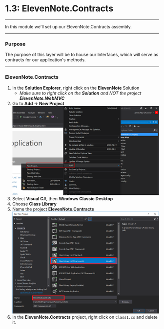 # 1.3: ElevenNote.Contracts
---
In this module we'll set up our ElevenNote.Contracts assembly.

<hr />

### Purpose
The purpose of this layer will be to house our Interfaces, which will serve as contracts for our application's methods.

<hr />

### ElevenNote.Contracts
1. In the **Solution Explorer**, right click on the **ElevenNote** Solution
   - *Make sure to right click on the **Solution** and NOT the project **ElevenNote.WebMVC***
2. Go to **Add -> New Project**
![Add Project](../assets/1.2-A.png)
3. Select **Visual C#**, then **Windows Classic Desktop**
4. Choose **Class Library**
5. Name the project **ElevenNote.Contracts**
![Class Library](../assets/1.3-contracts.png)
6. In the **ElevenNote.Contracts** project, right click on `Class1.cs` and delete it.